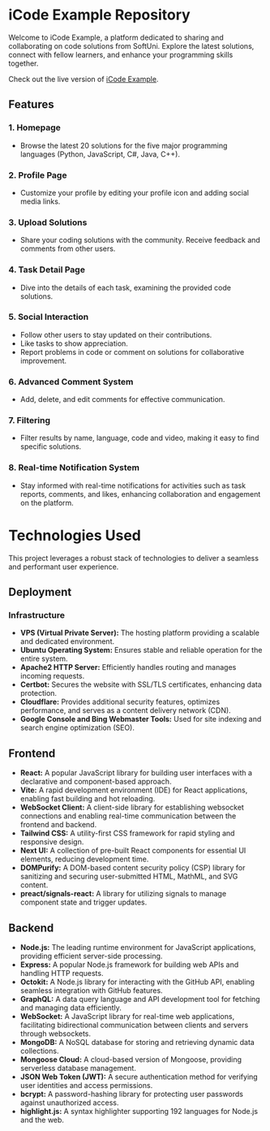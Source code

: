 # iCode Example Repository

Welcome to iCode Example, a platform dedicated to sharing and collaborating on code solutions from SoftUni. Explore the latest solutions, connect with fellow learners, and enhance your programming skills together.


Check out the live version of [iCode Example](https://icode-example.ceo-py.eu/).


## Features

### 1. Homepage

- Browse the latest 20 solutions for the five major programming languages (Python, JavaScript, C#, Java, C++).

### 2. Profile Page

- Customize your profile by editing your profile icon and adding social media links.

### 3. Upload Solutions

- Share your coding solutions with the community. Receive feedback and comments from other users.

### 4. Task Detail Page

- Dive into the details of each task, examining the provided code solutions.

### 5. Social Interaction

- Follow other users to stay updated on their contributions.
- Like tasks to show appreciation.
- Report problems in code or comment on solutions for collaborative improvement.

### 6. Advanced Comment System

- Add, delete, and edit comments for effective communication.

### 7. Filtering

- Filter results by name, language, code and video, making it easy to find specific solutions.

### 8. Real-time Notification System

- Stay informed with real-time notifications for activities such as task reports, comments, and likes, enhancing collaboration and engagement on the platform. 

# Technologies Used

This project leverages a robust stack of technologies to deliver a seamless and performant user experience.

## Deployment

### Infrastructure

- **VPS (Virtual Private Server):** The hosting platform providing a scalable and dedicated environment.
- **Ubuntu Operating System:** Ensures stable and reliable operation for the entire system.
- **Apache2 HTTP Server:** Efficiently handles routing and manages incoming requests.
- **Certbot:** Secures the website with SSL/TLS certificates, enhancing data protection.
- **Cloudflare:** Provides additional security features, optimizes performance, and serves as a content delivery network (CDN).
- **Google Console and Bing Webmaster Tools:** Used for site indexing and search engine optimization (SEO).

## Frontend

- **React:** A popular JavaScript library for building user interfaces with a declarative and component-based approach.
- **Vite:** A rapid development environment (IDE) for React applications, enabling fast building and hot reloading.
- **WebSocket Client:** A client-side library for establishing websocket connections and enabling real-time communication between the frontend and backend.
- **Tailwind CSS:** A utility-first CSS framework for rapid styling and responsive design.
- **Next UI:** A collection of pre-built React components for essential UI elements, reducing development time.
- **DOMPurify:** A DOM-based content security policy (CSP) library for sanitizing and securing user-submitted HTML, MathML, and SVG content.
- **preact/signals-react:** A library for utilizing signals to manage component state and trigger updates.

## Backend

- **Node.js:** The leading runtime environment for JavaScript applications, providing efficient server-side processing.
- **Express:** A popular Node.js framework for building web APIs and handling HTTP requests.
- **Octokit:** A Node.js library for interacting with the GitHub API, enabling seamless integration with GitHub features.
- **GraphQL:** A data query language and API development tool for fetching and managing data efficiently.
- **WebSocket:** A JavaScript library for real-time web applications, facilitating bidirectional communication between clients and servers through websockets.
- **MongoDB:** A NoSQL database for storing and retrieving dynamic data collections.
- **Mongoose Cloud:** A cloud-based version of Mongoose, providing serverless database management.
- **JSON Web Token (JWT):** A secure authentication method for verifying user identities and access permissions.
- **bcrypt:** A password-hashing library for protecting user passwords against unauthorized access.
- **highlight.js:** A syntax highlighter supporting 192 languages for Node.js and the web.



